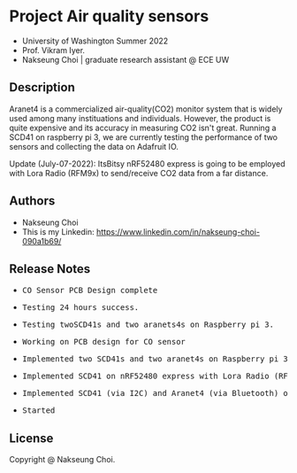 # Project Air quality sensors

* University of Washington Summer 2022 
* Prof. Vikram Iyer.
* Nakseung Choi | graduate research assistant @ ECE UW 

## Description

Aranet4 is a commercialized air-quality(CO2) monitor system that is widely used among many instituations and individuals.
However, the product is quite expensive and its accuracy in measuring CO2 isn't great.
Running a SCD41 on raspberry pi 3, we are currently testing the performance of two sensors and collecting the data on Adafruit IO.

Update (July-07-2022):
ItsBitsy nRF52480 express is going to be employed with Lora Radio (RFM9x) to send/receive CO2 data from a far distance.

## Authors

- Nakseung Choi
- This is my Linkedin: https://www.linkedin.com/in/nakseung-choi-090a1b69/

## Release Notes

* <pre>CO Sensor PCB Design complete                                                             7-27-2022</pre>
* <pre>Testing 24 hours success.                                                                 7-26-2022</pre>
* <pre>Testing twoSCD41s and two aranets4s on Raspberry pi 3.                                    7-25-2022</pre>
* <pre>Working on PCB design for CO sensor                                                       7-24-2022</pre>
* <pre>Implemented two SCD41s and two aranet4s on Raspberry pi 3 for a testing.                  7-21-2022</pre>
* <pre>Implemented SCD41 on nRF52480 express with Lora Radio (RFM9x)                             7-07-2022</pre>
* <pre>Implemented SCD41 (via I2C) and Aranet4 (via Bluetooth) on Raspberry pi 3 (B type)        7-01-2022</pre>
* <pre>Started                                                                                   6/24/2022</pre>

## License

Copyright @ Nakseung Choi.
